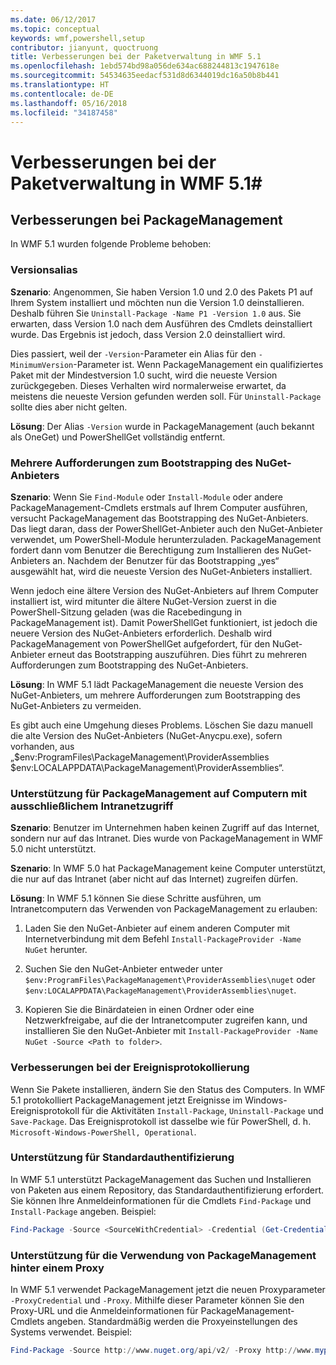 ```yaml
---
ms.date: 06/12/2017
ms.topic: conceptual
keywords: wmf,powershell,setup
contributor: jianyunt, quoctruong
title: Verbesserungen bei der Paketverwaltung in WMF 5.1
ms.openlocfilehash: 1ebd574bd98a056de634ac688244813c1947618e
ms.sourcegitcommit: 54534635eedacf531d8d6344019dc16a50b8b441
ms.translationtype: HT
ms.contentlocale: de-DE
ms.lasthandoff: 05/16/2018
ms.locfileid: "34187458"
---
```

# <a name="improvements-to-package-management-in-wmf-51"></a>Verbesserungen bei der Paketverwaltung in WMF 5.1#

## <a name="improvements-in-packagemanagement"></a>Verbesserungen bei PackageManagement ##
In WMF 5.1 wurden folgende Probleme behoben:

### <a name="version-alias"></a>Versionsalias

**Szenario**: Angenommen, Sie haben Version 1.0 und 2.0 des Pakets P1 auf Ihrem System installiert und möchten nun die Version 1.0 deinstallieren. Deshalb führen Sie `Uninstall-Package -Name P1 -Version 1.0` aus. Sie erwarten, dass Version 1.0 nach dem Ausführen des Cmdlets deinstalliert wurde. Das Ergebnis ist jedoch, dass Version 2.0 deinstalliert wird.

Dies passiert, weil der `-Version`-Parameter ein Alias für den `-MinimumVersion`-Parameter ist. Wenn PackageManagement ein qualifiziertes Paket mit der Mindestversion 1.0 sucht, wird die neueste Version zurückgegeben. Dieses Verhalten wird normalerweise erwartet, da meistens die neueste Version gefunden werden soll. Für `Uninstall-Package` sollte dies aber nicht gelten.

**Lösung**: Der Alias `-Version` wurde in PackageManagement (auch bekannt als OneGet) und PowerShellGet vollständig entfernt.

### <a name="multiple-prompts-for-bootstrapping-the-nuget-provider"></a>Mehrere Aufforderungen zum Bootstrapping des NuGet-Anbieters

**Szenario**: Wenn Sie `Find-Module` oder `Install-Module` oder andere PackageManagement-Cmdlets erstmals auf Ihrem Computer ausführen, versucht PackageManagement das Bootstrapping des NuGet-Anbieters. Das liegt daran, dass der PowerShellGet-Anbieter auch den NuGet-Anbieter verwendet, um PowerShell-Module herunterzuladen. PackageManagement fordert dann vom Benutzer die Berechtigung zum Installieren des NuGet-Anbieters an. Nachdem der Benutzer für das Bootstrapping „yes“ ausgewählt hat, wird die neueste Version des NuGet-Anbieters installiert.

Wenn jedoch eine ältere Version des NuGet-Anbieters auf Ihrem Computer installiert ist, wird mitunter die ältere NuGet-Version zuerst in die PowerShell-Sitzung geladen (was die Racebedingung in PackageManagement ist). Damit PowerShellGet funktioniert, ist jedoch die neuere Version des NuGet-Anbieters erforderlich. Deshalb wird PackageManagement von PowerShellGet aufgefordert, für den NuGet-Anbieter erneut das Bootstrapping auszuführen. Dies führt zu mehreren Aufforderungen zum Bootstrapping des NuGet-Anbieters.

**Lösung**: In WMF 5.1 lädt PackageManagement die neueste Version des NuGet-Anbieters, um mehrere Aufforderungen zum Bootstrapping des NuGet-Anbieters zu vermeiden.

Es gibt auch eine Umgehung dieses Problems. Löschen Sie dazu manuell die alte Version des NuGet-Anbieters (NuGet-Anycpu.exe), sofern vorhanden, aus „$env:ProgramFiles\PackageManagement\ProviderAssemblies $env:LOCALAPPDATA\PackageManagement\ProviderAssemblies“.


### <a name="support-for-packagemanagement-on-computers-with-intranet-access-only"></a>Unterstützung für PackageManagement auf Computern mit ausschließlichem Intranetzugriff

**Szenario**: Benutzer im Unternehmen haben keinen Zugriff auf das Internet, sondern nur auf das Intranet. Dies wurde von PackageManagement in WMF 5.0 nicht unterstützt.

**Szenario**: In WMF 5.0 hat PackageManagement keine Computer unterstützt, die nur auf das Intranet (aber nicht auf das Internet) zugreifen dürfen.

**Lösung**: In WMF 5.1 können Sie diese Schritte ausführen, um Intranetcomputern das Verwenden von PackageManagement zu erlauben:

1. Laden Sie den NuGet-Anbieter auf einem anderen Computer mit Internetverbindung mit dem Befehl `Install-PackageProvider -Name NuGet` herunter.

2. Suchen Sie den NuGet-Anbieter entweder unter `$env:ProgramFiles\PackageManagement\ProviderAssemblies\nuget` oder `$env:LOCALAPPDATA\PackageManagement\ProviderAssemblies\nuget`.

3. Kopieren Sie die Binärdateien in einen Ordner oder eine Netzwerkfreigabe, auf die der Intranetcomputer zugreifen kann, und installieren Sie den NuGet-Anbieter mit `Install-PackageProvider -Name NuGet -Source <Path to folder>`.


### <a name="event-logging-improvements"></a>Verbesserungen bei der Ereignisprotokollierung

Wenn Sie Pakete installieren, ändern Sie den Status des Computers. In WMF 5.1 protokolliert PackageManagement jetzt Ereignisse im Windows-Ereignisprotokoll für die Aktivitäten `Install-Package`, `Uninstall-Package` und `Save-Package`. Das Ereignisprotokoll ist dasselbe wie für PowerShell, d. h. `Microsoft-Windows-PowerShell, Operational`.

### <a name="support-for-basic-authentication"></a>Unterstützung für Standardauthentifizierung

In WMF 5.1 unterstützt PackageManagement das Suchen und Installieren von Paketen aus einem Repository, das Standardauthentifizierung erfordert. Sie können Ihre Anmeldeinformationen für die Cmdlets `Find-Package` und `Install-Package` angeben. Beispiel:

``` PowerShell
Find-Package -Source <SourceWithCredential> -Credential (Get-Credential)
```
### <a name="support-for-using-packagemanagement-behind-a-proxy"></a>Unterstützung für die Verwendung von PackageManagement hinter einem Proxy

In WMF 5.1 verwendet PackageManagement jetzt die neuen Proxyparameter `-ProxyCredential` und `-Proxy`. Mithilfe dieser Parameter können Sie den Proxy-URL und die Anmeldeinformationen für PackageManagement-Cmdlets angeben. Standardmäßig werden die Proxyeinstellungen des Systems verwendet. Beispiel:

``` PowerShell
Find-Package -Source http://www.nuget.org/api/v2/ -Proxy http://www.myproxyserver.com -ProxyCredential (Get-Credential)
```
